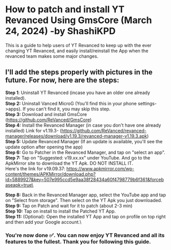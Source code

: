 # How to patch and install YT Revanced Using GmsCore (March 24, 2024) -by ShashiKPD
This is a guide to help users of YT Revanced to keep up with the ever changing YT Revanced, and easily install/reinstall the App when the revanced team makes some major changes.

## I'll add the steps properly with pictures in the future. For now, here are the steps:

**Step 1**: Uninstall YT Revanced (incase you have an older one already installed).\
**Step 2:** Uninstall Vanced MicroG (You'll find this in your phone settings->apps). If you can't find it, you may skip this step.\
**Step 3:** Download and install GmsCore (https://github.com/ReVanced/GmsCore) \
**Step 4:** Install the Revanced Manager (in case you don't have one already installed)
Link for v1.19.3- (https://github.com/ReVanced/revanced-manager/releases/download/v1.19.3/revanced-manager-v1.19.3.apk)\
**Step 5:** Update Revanced Manager (If an update is available, you'll see the update option after opening the app)\
**Step 6:** Go to Patcher in the Revanced Manager, and tap on "select an app". \
**Step 7:** Tap on "Suggested: v19.xx.xx" under YouTube. And go to the ApkMirror site to download the YT Apk. DO NOT INSTALL IT.\
Here's the link for v19.09.37: https://www.apkmirror.com/wp-content/themes/APKMirror/download.php?id=5889927&key=507e995ccd5e9aa38f28434a60f4798779b6f361&forcebaseapk=true\

**Step 8:** Back in the Revanced Manager app, select the YouTube app and tap on "Select from storage". Then select on the YT Apk you just downloaded.\
**Step 9:** Tap on Patch and wait for it to patch (about 2-3 min) \
**Step 10:** Tap on install to install the Patched YT App.\
**Step 11:** (Optional): Open the installed YT App and tap on profile on top right and then add your Google account.\

### You're now done ✅. You can now enjoy YT Revanced and all its features to the fullest. Thank you for following this guide.
